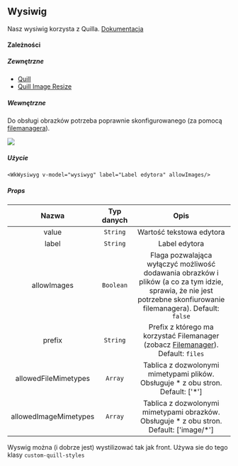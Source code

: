 ## Wysiwig

Nasz wysiwig korzysta z Quilla. [Dokumentacja](https://quilljs.com/)

#### Zależności

##### Zewnętrzne
- [Quill](https://www.npmjs.com/package/quill)
- [Quill Image Resize](https://www.npmjs.com/package/quill-image-resize)

##### Wewnętrzne
Do obsługi obrazków potrzeba poprawnie skonfigurowanego (za pomocą [filemanagera](/)).

<img src="./images/wysiwyg.png"  style="display: block">

##### Użycie
```
<WkWysiwyg v-model="wysiwyg" label="Label edytora" allowImages/>
```

##### Props
| Nazwa | Typ danych | Opis | 
|:-:|:-:|:-:|
| value | `String` | Wartość tekstowa edytora |
| label | `String` | Label edytora |
| allowImages | `Boolean` | Flaga pozwalająca wyłączyć możliwość dodawania obrazków i plików (a co za tym idzie, sprawia, że nie jest potrzebne skonfiurowanie filemanagera). Default: `false`  |
| prefix | `String` | Prefix z którego ma korzystać Filemanager (zobacz [Filemanager](/)). Default: `files` |
| allowedFileMimetypes | `Array` | Tablica z dozwolonymi mimetypami plików. Obsługuje * z obu stron. Default: ['*'] |
| allowedImageMimetypes | `Array` | Tablica z dozwolonymi mimetypami obrazków. Obsługuje * z obu stron. Default: ['image/*'] |


Wyswig można (i dobrze jest) wystilizować tak jak front. Używa sie do tego klasy `custom-quill-styles`